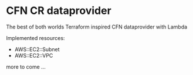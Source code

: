 # CFN CR dataprovider

The best of both worlds Terraform inspired CFN dataprovider with Lambda

Implemented resources:

* AWS::EC2::Subnet
* AWS::EC2::VPC

more to come ...
